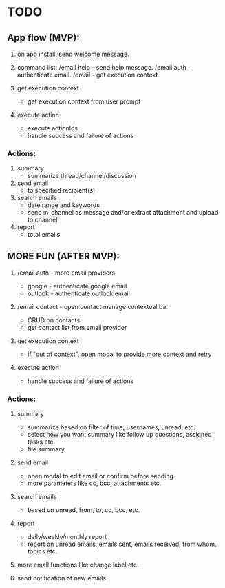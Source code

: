 # TODO

## App flow (MVP):

1. on app install, send welcome message.

2. command list:
   /email help - send help message.
   /email auth - authenticate email.
   /email <prompt> - get execution context

3. get execution context

    - get execution context from user prompt

4. execute action
    - execute actionIds
    - handle success and failure of actions

### Actions:

1. summary
    - summarize thread/channel/discussion
2. send email
    - to specified recipient(s)
3. search emails
    - date range and keywords
    - send in-channel as message and/or extract attachment and upload to channel
4. report
    - total emails

## MORE FUN (AFTER MVP):

1. /email auth - more email providers

    - google - authenticate google email
    - outlook - authenticate outlook email

2. /email contact - open contact manage contextual bar

    - CRUD on contacts
    - get contact list from email provider

3. get execution context

    - if "out of context", open modal to provide more context and retry

4. execute action
    - handle success and failure of actions

### Actions:

1. summary
    - summarize based on filter of time, usernames, unread, etc.
    - select how you want summary like follow up questions, assigned tasks etc.
    - file summary
2. send email
    - open modal to edit email or confirm before sending.
    - more parameters like cc, bcc, attachments etc.
3. search emails
    - based on unread, from, to, cc, bcc, etc.
4. report

    - daily/weekly/monthly report
    - report on unread emails, emails sent, emails received, from whom, topics etc.

5. more email functions like change label etc.
6. send notification of new emails
